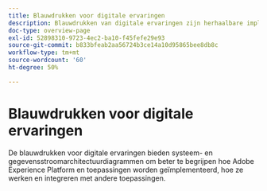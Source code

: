 ```yaml
---
title: Blauwdrukken voor digitale ervaringen
description: Blauwdrukken van digitale ervaringen zijn herhaalbare implementaties om strategie aan te pakken en problemen van bestaande bedrijven op te lossen. Ze versnellen de tijd-naar-waarde en bieden een snelle weg naar succes.
doc-type: overview-page
exl-id: 52898310-9723-4ec2-ba10-f45fefe29e93
source-git-commit: b833bfeab2aa56724b3ce14a10d95865bee8db8c
workflow-type: tm+mt
source-wordcount: '60'
ht-degree: 50%

---
```


# Blauwdrukken voor digitale ervaringen

De blauwdrukken voor digitale ervaringen bieden systeem- en gegevensstroomarchitectuurdiagrammen om beter te begrijpen hoe Adobe Experience Platform en toepassingen worden geïmplementeerd, hoe ze werken en integreren met andere toepassingen.